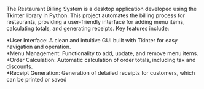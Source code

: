 The Restaurant Billing System is a desktop application developed using the Tkinter library in Python. This project automates the billing process for restaurants, providing a user-friendly interface for adding menu items, calculating totals, and generating receipts. Key features include:
</br>


*User Interface: A clean and intuitive GUI built with Tkinter for easy navigation and operation.
</br>
*Menu Management: Functionality to add, update, and remove menu items.
</br>
*Order Calculation: Automatic calculation of order totals, including tax and discounts.
</br>
*Receipt Generation: Generation of detailed receipts for customers, which can be printed or saved
